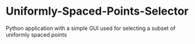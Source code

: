 # Uniformly-Spaced-Points-Selector
Python application with a simple GUI used for selecting a subset of uniformly spaced points
